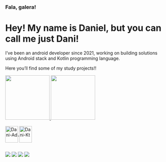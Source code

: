 ### Fala, galera! 
# Hey! My name is Daniel, but you can call me just Dani! 

I’ve been an android developer since 2021, working on building solutions using Android stack and Kotlin programming language. 

Here you’ll find some of my study projects!!
<div align="start">
  <a href="https://github.com/DaniKabiyesi">
  <img height="140em" src="https://github-readme-stats.vercel.app/api?username=DaniKabiyesi&show_icons=true&theme=dark&include_all_commits=true&count_private=true"/>
  <img height="140em" src="https://github-readme-stats.vercel.app/api/top-langs/?username=DaniKabiyesi&layout=compact&langs_count=7&theme=dark"/>
</div>
<div style="display: inline_block"><br>
  <img align="center" alt="Dani-Ad" height="52" width="40" src="https://cdn.jsdelivr.net/gh/devicons/devicon/icons/android/android-original-wordmark.svg">
  <img align="center" alt="Dani-Kt" height="52" width="40" src="https://cdn.jsdelivr.net/gh/devicons/devicon/icons/kotlin/kotlin-original.svg">
</div>
  
  ##
 
<div> 
  <a href="https://medium.com/@danikabiyesi" target="_blank"><img src="https://img.shields.io/badge/Medium-12100E?style=for-the-badge&logo=medium&logoColor=white" target="_blank"></a>
  <a href="https://instagram.com/danidanicreu" target="_blank"><img src="https://img.shields.io/badge/-Instagram-%23E4405F?style=for-the-badge&logo=instagram&logoColor=white" target="_blank"></a>
  <a href = "mailto:danikabiyesicontato@gmail.com"><img src="https://img.shields.io/badge/-Gmail-%23333?style=for-the-badge&logo=gmail&logoColor=white" target="_blank"></a>
  <a href="https://www.linkedin.com/in/daniel-matos-944772222/" target="_blank"><img src="https://img.shields.io/badge/-LinkedIn-%230077B5?style=for-the-badge&logo=linkedin&logoColor=white" target="_blank"></a> 
 
 
</div>
